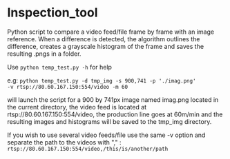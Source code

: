 # Inspection_tool
Python script to compare a video feed/file frame by frame with an image reference.
When a difference is detected, the algorithm outlines the difference, creates a grayscale histogram of the frame 
and saves the resulting .pngs in a folder.

Use <code>python temp_test.py -h</code> for help

e.g:
<code>python temp_test.py -d tmp_img  -s 900,741 -p './imag.png' -v rtsp://80.60.167.150:554/video -m 60</code>

will launch the script for a 900 by 741px image named imag.png located in the current directory, the video feed is located at rtsp://80.60.167.150:554/video, the production line goes at 60m/min and the resulting images and histograms will be saved to the tmp_img directory.

If you wish to use several video feeds/file use the same -v option and separate the path to the videos with "," : <code>rtsp://80.60.167.150:554/video,/this/is/another/path</code>
